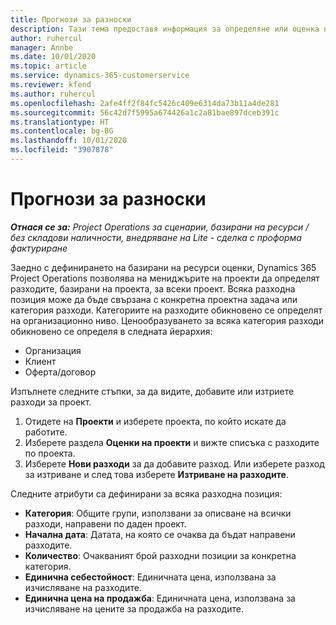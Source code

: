 ```yaml
---
title: Прогнози за разноски
description: Тази тема предоставя информация за определяне или оценка на разходи, базирани на проекти.
author: ruhercul
manager: Annbe
ms.date: 10/01/2020
ms.topic: article
ms.service: dynamics-365-customerservice
ms.reviewer: kfend
ms.author: ruhercul
ms.openlocfilehash: 2afe4ff2f84fc5426c409e6314da73b11a4de281
ms.sourcegitcommit: 56c42d7f5995a674426a1c2a81bae897dceb391c
ms.translationtype: HT
ms.contentlocale: bg-BG
ms.lasthandoff: 10/01/2020
ms.locfileid: "3907878"
---
```

# <a name="expense-estimates"></a>Прогнози за разноски
_**Отнася се за:** Project Operations за сценарии, базирани на ресурси / без складови наличности, внедряване на Lite - сделка с проформа фактуриране_

Заедно с дефинирането на базирани на ресурси оценки, Dynamics 365 Project Operations позволява на мениджърите на проекти да определят разходите, базирани на проекта, за всеки проект. Всяка разходна позиция може да бъде свързана с конкретна проектна задача или категория разходи. Категориите на разходите обикновено се определят на организационно ниво. Ценообразуването за всяка категория разходи обикновено се определя в следната йерархия:

- Организация
- Клиент
- Оферта/договор

Изпълнете следните стъпки, за да видите, добавите или изтриете разходи за проект.

1. Отидете на **Проекти** и изберете проекта, по който искате да работите.
2. Изберете раздела **Оценки на проекти** и вижте списъка с разходите по проекта.
3. Изберете **Нови разходи** за да добавите разход. Или изберете разход за изтриване и след това изберете **Изтриване на разходите**.

Следните атрибути са дефинирани за всяка разходна позиция:

- **Категория**: Общите групи, използвани за описване на всички разходи, направени по даден проект.
- **Начална дата**: Датата, на която се очаква да бъдат направени разходите.
- **Количество**: Очакваният брой разходни позиции за конкретна категория.
- **Единична себестойност**: Единичната цена, използвана за изчисляване на разходите.
- **Единична цена на продажба**: Единичната цена, използвана за изчисляване на цените за продажба на разходите.

